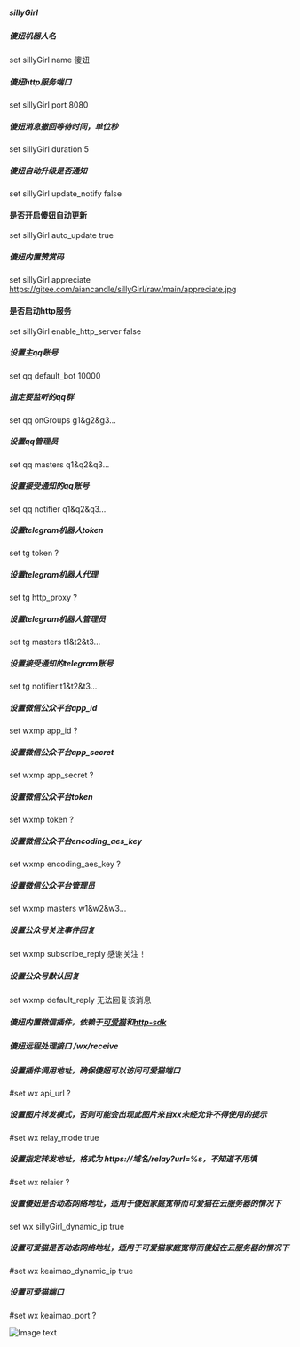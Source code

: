 ##### sillyGirl

##### 傻妞机器人名

set sillyGirl name 傻妞

##### 傻妞http服务端口

set sillyGirl port 8080

##### 傻妞消息撤回等待时间，单位秒

set sillyGirl duration 5

##### 傻妞自动升级是否通知

set sillyGirl update_notify false

#### 是否开启傻妞自动更新

set sillyGirl auto_update true

##### 傻妞内置赞赏码

set sillyGirl appreciate https://gitee.com/aiancandle/sillyGirl/raw/main/appreciate.jpg

#### 是否启动http服务

set sillyGirl enable_http_server false

##### 设置主qq账号

set qq default_bot 10000

##### 指定要监听的qq群

set qq onGroups g1&g2&g3...

##### 设置qq管理员

set qq masters q1&q2&q3...

##### 设置接受通知的qq账号

set qq notifier q1&q2&q3...

##### 设置telegram机器人token

set tg token ?

##### 设置telegram机器人代理

set tg http_proxy ?

##### 设置telegram机器人管理员

set tg masters t1&t2&t3...

##### 设置接受通知的telegram账号

set tg notifier t1&t2&t3...

##### 设置微信公众平台app_id

set wxmp app_id ?

##### 设置微信公众平台app_secret

set wxmp app_secret ?

##### 设置微信公众平台token

set wxmp token ?

##### 设置微信公众平台encoding_aes_key

set wxmp encoding_aes_key ?

##### 设置微信公众平台管理员

set wxmp masters w1&w2&w3...

##### 设置公众号关注事件回复

set wxmp subscribe_reply 感谢关注！

##### 设置公众号默认回复

set wxmp default_reply 无法回复该消息

##### 傻妞内置微信插件，依赖于[可爱猫](https://www.keaimao.com/)和[http-sdk](https://www.vwzx.com/keaimao-http-sdk)

##### 傻妞远程处理接口 /wx/receive

##### 设置插件调用地址，确保傻妞可以访问可爱猫端口

#set wx api_url ?

##### 设置图片转发模式，否则可能会出现此图片来自xx未经允许不得使用的提示

#set wx relay_mode true

##### 设置指定转发地址，格式为 https://域名/relay?url=%s，不知道不用填

#set wx relaier ?

##### 设置傻妞是否动态网络地址，适用于傻妞家庭宽带而可爱猫在云服务器的情况下

set wx sillyGirl_dynamic_ip true

##### 设置可爱猫是否动态网络地址，适用于可爱猫家庭宽带而傻妞在云服务器的情况下

#set wx keaimao_dynamic_ip true

##### 设置可爱猫端口

#set wx keaimao_port ?


![Image text](https://raw.githubusercontent.com/cdle/sillyGirl/main/appreciate.jpg)

